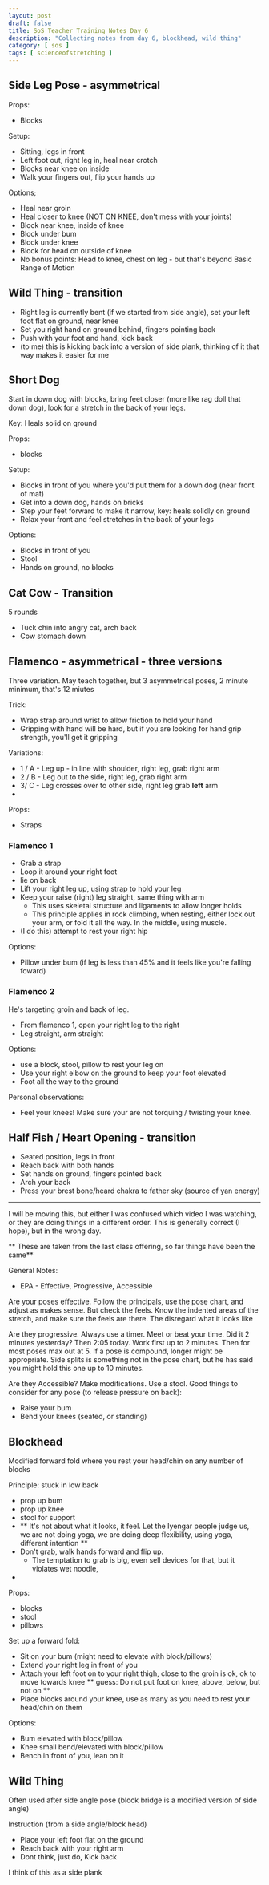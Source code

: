 ```yaml
---
layout: post
draft: false
title: SoS Teacher Training Notes Day 6
description: "Collecting notes from day 6, blockhead, wild thing"
category: [ sos ]
tags: [ scienceofstretching ]
---
```


## Side Leg Pose - asymmetrical

Props:
* Blocks

Setup:
* Sitting, legs in front
* Left foot out, right leg in, heal near crotch
* Blocks near knee on inside
* Walk your fingers out, flip your hands up

Options; 
* Heal near groin
* Heal closer to knee (NOT ON KNEE, don't mess with your joints)
* Block near knee, inside of knee
* Block under bum
* Block under knee
* Block for head on outside of knee
* No bonus points: Head to knee, chest on leg - but that's beyond Basic Range of Motion

## Wild Thing - transition
* Right leg is currently bent (if we started from side angle), set your left foot flat on ground, near knee
* Set you right hand on ground behind, fingers pointing back
* Push with your foot and hand, kick back
* (to me) this is kicking back into a version of side plank, thinking of it that way makes it easier for me

## Short Dog
Start in down dog with blocks, bring feet closer (more like rag doll that down dog), look for a stretch in the
back of your legs.

Key: Heals solid on ground

Props:
* blocks

Setup:
* Blocks in front of you where you'd put them for a down dog (near front of mat)
* Get into a down dog, hands on bricks
* Step your feet forward to make it narrow, key: heals solidly on ground
* Relax your front and feel stretches in the back of your legs

Options:
* Blocks in front of you
* Stool 
* Hands on ground, no blocks

## Cat Cow - Transition
5 rounds
* Tuck chin into angry cat, arch back
* Cow stomach down

## Flamenco - asymmetrical - three versions
Three variation. May teach together, but 3 asymmetrical poses, 2 minute minimum, that's 12 miutes

Trick:
* Wrap strap around wrist to allow friction to hold your hand
* Gripping with hand will be hard, but if you are looking for hand grip strength, you'll get it gripping

Variations:
* 1 / A - Leg up - in line with shoulder, right leg, grab right arm
* 2 / B - Leg out to the side, right leg, grab right arm
* 3/ C - Leg crosses over to other side, right leg grab **left** arm
* 
Props: 
* Straps

### Flamenco 1
* Grab a strap
* Loop it around your right foot
* lie on back
* Lift your right leg up, using strap to hold your leg
* Keep your raise (right) leg straight, same thing with arm
  * This uses skeletal structure and ligaments to allow longer holds
  * This principle applies in rock climbing, when resting, either lock out your arm, or fold it all the way. In the middle, using muscle.
* (I do this) attempt to rest your right hip

Options:
* Pillow under bum (if leg is less than 45% and it feels like you're falling foward)

### Flamenco 2
He's targeting groin and back of leg.

* From flamenco 1, open your right leg to the right
* Leg straight, arm straight

Options:
* use a block, stool, pillow to rest your leg on
* Use your right elbow on the ground to keep your foot elevated
* Foot all the way to the ground

Personal observations:
* Feel your knees! Make sure your are not torquing / twisting your knee.

## Half Fish / Heart Opening - transition
* Seated position, legs in front
* Reach back with both hands
* Set hands on ground, fingers pointed back
* Arch your back
* Press your brest bone/heard chakra to father sky (source of yan energy)

----
I will be moving this, but either I was confused which video I was watching, or they are doing things in a different order.
This is generally correct (I hope), but in the wrong day.


** These are taken from the last class offering, so far things have been the same**

General Notes:
* EPA - Effective, Progressive, Accessible

Are your poses effective. Follow the principals, use the pose chart, and adjust as makes sense. But check the feels. 
Know the indented areas of the stretch, and make sure the feels are there. The disregard what it looks like

Are they progressive. Always use a timer. Meet or beat your time. Did it 2 minutes yesterday? Then 2:05 today. Work 
first up to 2 minutes. Then for most poses max out at 5. If a pose is compound, longer might be appropriate. Side
splits is something not in the pose chart, but he has said you might hold this one up to 10 minutes.

Are they Accessible? Make modifications. Use a stool. Good things to consider for any pose (to release pressure on back):
* Raise your bum
* Bend your knees (seated, or standing)

## Blockhead
Modified forward fold where you rest your head/chin on any number of blocks

Principle: stuck in low back
* prop up bum
* prop up knee
* stool for support
* ** It's not about what it looks, it feel. Let the Iyengar people judge us, we are not doing yoga, we are doing deep flexibility, using yoga, different intention **
* Don't grab, walk hands forward and flip up.
  * The temptation to grab is big, even sell devices for that, but it violates wet noodle, 
* 
Props:
* blocks
* stool
* pillows

Set up a forward fold:
* Sit on your bum (might need to elevate with block/pillows)
* Extend your right leg in front of you
* Attach your left foot on to your right thigh, close to the groin is ok, ok to move towards knee ** guess: Do not put foot on knee, above, below, but not on **
* Place blocks around your knee, use as many as you need to rest your head/chin on them

Options:
* Bum elevated with block/pillow
* Knee small bend/elevated with block/pillow
* Bench in front of you, lean on it

## Wild Thing
Often used after side angle pose (block bridge is a modified version of side angle)

Instruction (from a side angle/block head)
* Place your left foot flat on the ground
* Reach back with your right arm
* Dont think, just do, Kick back

I think of this as a side plank